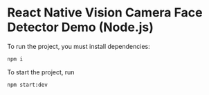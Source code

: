 # React Native Vision Camera Face Detector Demo (Node.js)
To run the project, you must install dependencies:

```sh
npm i
```
To start the project, run

```sh
npm start:dev
```